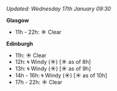 *Updated: Wednesday 17th January 09:30*

**Glasgow**

* 11h - 22h: :sunny: Clear

**Edinburgh**

* 11h: :sunny: Clear
* 12h: :cyclone: Windy (:sunny:) [:sunny: as of 8h]
* 13h: :cyclone: Windy (:sunny:) [:sunny: as of 9h]
* 14h - 16h: :cyclone: Windy (:sunny:) [:sunny: as of 10h]
* 17h - 22h: :sunny: Clear
